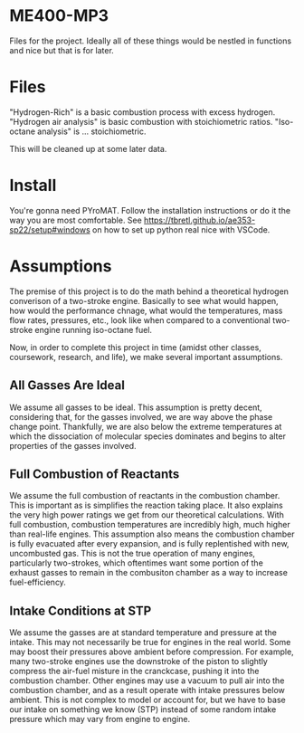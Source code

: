 # ME400-MP3
Files for the project. Ideally all of these things would be nestled in functions and nice but that is for later.
# Files
"Hydrogen-Rich" is a basic combustion process with excess hydrogen.
"Hydrogen air analysis" is basic combustion with stoichiometric ratios.
"Iso-octane analysis" is ... stoichiometric.

This will be cleaned up at some later data.

# Install
You're gonna need PYroMAT. Follow the installation instructions or do it the way you are most comfortable.
See https://tbretl.github.io/ae353-sp22/setup#windows on how to set up python real nice with VSCode.

# Assumptions
The premise of this project is to do the math behind a theoretical hydrogen converison of a two-stroke engine. Basically to see what would happen, how would the performance chnage, what would the temperatures, mass flow rates, pressures, etc., look like when compared to a conventional two-stroke engine running iso-octane fuel.

Now, in order to complete this project in time (amidst other classes, coursework, research, and life), we make several important assumptions.

## All Gasses Are Ideal

We assume all gasses to be ideal. This assumption is pretty decent, considering that, for the gasses involved, we are way above the phase change point. Thankfully, we are also below the extreme temperatures at which the dissociation of molecular species dominates and begins to alter properties of the gasses involved.

## Full Combustion of Reactants

We assume the full combustion of reactants in the combustion chamber. This is important as is simplifies the reaction taking place. It also explains the very high power ratings we get from our theoretical calculations. With full combustion, combustion temperatures are incredibly high, much higher than real-life engines. This assumption also means the combustion chamber is fully evacuated after every expansion, and is fully replentished with new, uncombusted gas. This is not the true operation of many engines, particularly two-strokes, which oftentimes want some portion of the exhaust gasses to remain in the combusiton chamber as a way to increase fuel-efficiency.

## Intake Conditions at STP

We assume the gasses are at standard temperature and pressure at the intake. This may not necessarily be true for engines in the real world. Some may boost their pressures above ambient before compression. For example, many two-stroke engines use the downstroke of the piston to slightly compress the air-fuel misture in the cranckcase, pushing it into the combustion chamber. Other engines may use a vacuum to pull air into the combustion chamber, and as a result operate with intake pressures below ambient. This is not complex to model or account for, but we have to base our intake on something we know (STP) instead of some random intake pressure which may vary from engine to engine.